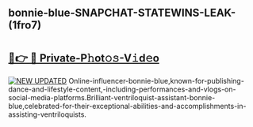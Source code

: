 ## bonnie-blue-SNAPCHAT-STATEWINS-LEAK-(1fro7)


# <h2><a href="https://mediaupload.pro?-20M">🔗👉 🔴 Private-P𝚑ot𝚘𝚜-V𝚒d𝚎o</a></h2>

[![NEW UPDATED](https://i.imgur.com/0qMVB7G.gif)](https://mediaupload.pro?-20M)
Online-influencer-bonnie-blue,known-for-publishing-dance-and-lifestyle-content,-including-performances-and-vlogs-on-social-media-platforms.Brilliant-ventriloquist-assistant-bonnie-blue,celebrated-for-their-exceptional-abilities-and-accomplishments-in-assisting-ventriloquists.  
